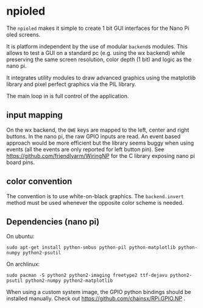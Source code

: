 # npioled

The `npioled` makes it simple to create 1 bit GUI interfaces for the Nano Pi oled screens.

It is platform independent by the use of modular `backend`s modules. This allows to test a GUI on a standard pc (e.g. using the wx backend) while preserving the same screen resolution, color depth (1 bit) and logic as the nano pi.

It integrates utility modules to draw advanced graphics using the matplotlib library and pixel perfect graphics via the PIL library.

The main loop in is full control of the application.

## input mapping

On the wx backend, the `QWE` keys are mapped to the left, center and right buttons. In the nano pi, the raw GPIO inputs are read. An event based approach would be more efficient but the library seems buggy when using events (all the events are only reported for left button pin). See https://github.com/friendlyarm/WiringNP for the C library exposing nano pi board pins.

## color convention

The convention is to use white-on-black graphics. The `backend.invert` method must be used whenever the opposite color scheme is needed.

## Dependencies (nano pi)

On ubuntu:

```
sudo apt-get install python-smbus python-pil python-matplotlib python-numpy python2-psutil
```

On archlinux:

```
sudo pacman -S python2 python2-imaging freetype2 ttf-dejavu python2-psutil python2-numpy python2-matplotlib
```

When using a custom system image, the GPIO python bindings should be installed manually. Check out https://github.com/chainsx/RPi.GPIO.NP .
